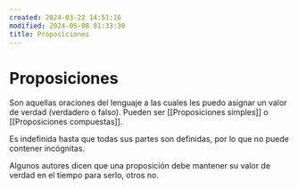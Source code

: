 ```yaml
---
created: 2024-03-22 14:51:16
modified: 2024-05-08 01:33:30
title: Proposiciones
---
```


# Proposiciones

Son aquellas oraciones del lenguaje a las cuales les puedo asignar un valor de verdad (verdadero o falso). Pueden ser [[Proposiciones simples]] o [[Proposiciones compuestas]].

Es indefinida hasta que todas sus partes son definidas, por lo que no puede contener incógnitas.

Algunos autores dicen que una proposición debe mantener su valor de verdad en el tiempo para serlo, otros no.
